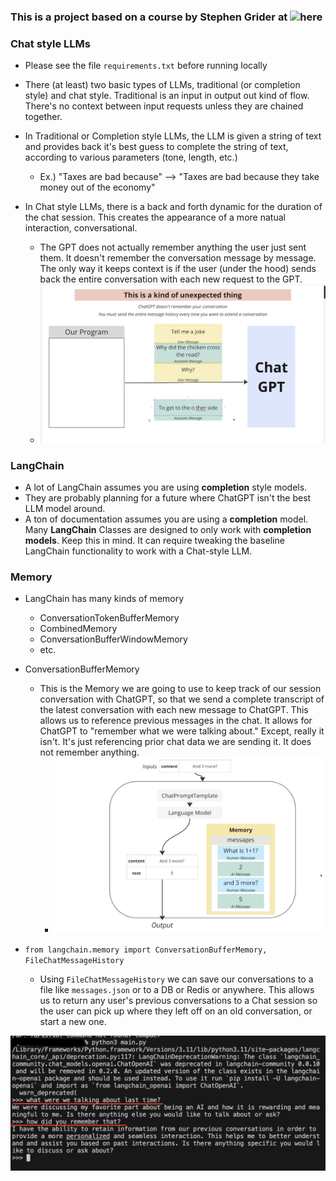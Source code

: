 ### This is a project based on a course by Stephen Grider at ![here](https://www.udemy.com/course/chatgpt-and-langchain-the-complete-developers-masterclass/learn/quiz/6093328#questions)

### Chat style LLMs

- Please see the file `requirements.txt` before running locally

- There (at least) two basic types of LLMs, traditional (or completion style) and chat style. Traditional is an input in output out kind of flow. There's no context between input requests unless they are chained together.

- In Traditional or Completion style LLMs, the LLM is given a string of text and provides back it's best guess to complete the string of text, according to various parameters (tone, length, etc.)

  - Ex.) "Taxes are bad because" --> "Taxes are bad because they take money out of the economy"

- In Chat style LLMs, there is a back and forth dynamic for the duration of the chat session. This creates the appearance of a more natual interaction, conversational.
  - The GPT does not actually remember anything the user just sent them. It doesn't remember the conversation message by message. The only way it keeps context is if the user (under the hood) sends back the entire conversation with each new request to the GPT.
  - ![chat_example](https://raw.githubusercontent.com/kawgh1/intro-gpt-chat/main/images/GPT%20Chat%20Conversation.png)

### LangChain

- A lot of LangChain assumes you are using **completion** style models.
- They are probably planning for a future where ChatGPT isn't the best LLM model around.
- A ton of documentation assumes you are using a **completion** model. Many **LangChain** Classes are designed to only work with **completion models**. Keep this in mind. It can require tweaking the baseline LangChain functionality to work with a Chat-style LLM.

### Memory

- LangChain has many kinds of memory

  - ConversationTokenBufferMemory
  - CombinedMemory
  - ConversationBufferWindowMemory
  - etc.

- ConversationBufferMemory

  - This is the Memory we are going to use to keep track of our session conversation with ChatGPT, so that we send a complete transcript of the latest conversation with each new message to ChatGPT. This allows us to reference previous messages in the chat. It allows for ChatGPT to "remember what we were talking about." Except, really it isn't. It's just referencing prior chat data we are sending it. It does not remember anything.
    - ![conversation-memory-diagram](https://raw.githubusercontent.com/kawgh1/intro-gpt-chat/main/images/Remembering%20Messages%202.png)

- `from langchain.memory import ConversationBufferMemory, FileChatMessageHistory`
  - Using `FileChatMessageHistory` we can save our conversations to a file like `messages.json` or to a DB or Redis or anywhere. This allows us to return any user's previous conversations to a Chat session so the user can pick up where they left off on an old conversation, or start a new one.

![old_convo](https://raw.githubusercontent.com/kawgh1/intro-gpt-chat/main/images/Chat%20GPT%20remembers%20previous%20conversation.png)
